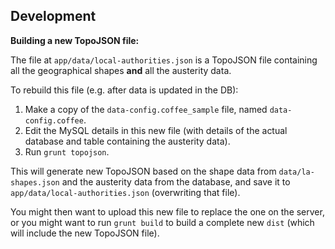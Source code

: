 Development
-----------

**Building a new TopoJSON file:**

The file at `app/data/local-authorities.json` is a TopoJSON file containing all the geographical shapes **and** all the austerity data.

To rebuild this file (e.g. after data is updated in the DB):

1. Make a copy of the `data-config.coffee_sample` file, named `data-config.coffee`.
2. Edit the MySQL details in this new file (with details of the actual database and table containing the austerity data).
3. Run `grunt topojson`.

This will generate new TopoJSON based on the shape data from `data/la-shapes.json` and the austerity data from the database, and save it to `app/data/local-authorities.json` (overwriting that file).

You might then want to upload this new file to replace the one on the server, or you might want to run `grunt build` to build a complete new `dist` (which will include the new TopoJSON file).
